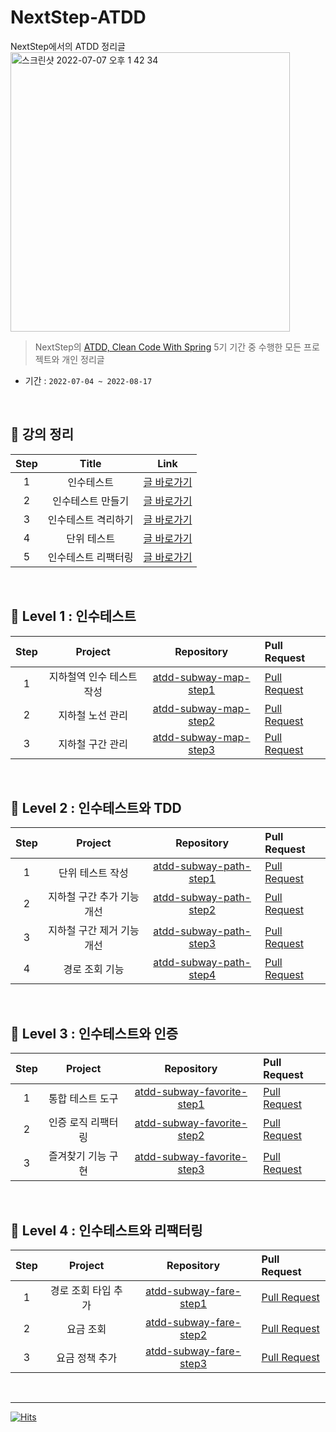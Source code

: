 # NextStep-ATDD
NextStep에서의 ATDD 정리글
<img width="447" alt="스크린샷 2022-07-07 오후 1 42 34" src="https://user-images.githubusercontent.com/60593969/192513278-1f340d1f-0e4d-4192-b85d-666b967e9c32.png">


> NextStep의 [ATDD, Clean Code With Spring](https://edu.nextstep.camp/c/R89PYi5H) 5기 기간 중 수행한 모든 프로젝트와 개인 정리글

* 기간 : ``2022-07-04 ~ 2022-08-17``

<br>

## :book: 강의 정리

| Step | Title | Link |
|:---:|:---:|:---:|
| 1 |  인수테스트 | [글 바로가기](https://blogshine.tistory.com/463) | 
| 2 | 인수테스트 만들기 | [글 바로가기](https://blogshine.tistory.com/464) | 
| 3 | 인수테스트 격리하기 | [글 바로가기](https://blogshine.tistory.com/473) | 
| 4 | 단위 테스트 | [글 바로가기](https://blogshine.tistory.com/474) | 
| 5 | 인수테스트 리팩터링 | [글 바로가기](https://blogshine.tistory.com/493) | 

<br>

## 🥚 Level 1 : 인수테스트


| Step | Project | Repository | Pull Request |
|:---:|:---:|:---:|:---|
| 1 |  지하철역 인수 테스트 작성 | [atdd-subway-map-step1](https://github.com/zbqmgldjfh/atdd-subway-map/tree/step1) | [Pull Request](https://blogshine.tistory.com/462) |
| 2 | 지하철 노선 관리 | [atdd-subway-map-step2](https://github.com/zbqmgldjfh/atdd-subway-map/tree/step2) | [Pull Request](https://blogshine.tistory.com/466) |
| 3 | 지하철 구간 관리 | [atdd-subway-map-step3](https://github.com/zbqmgldjfh/atdd-subway-map/tree/step3) | [Pull Request](https://blogshine.tistory.com/471) |

<br>

## 🐣 Level 2 : 인수테스트와 TDD

| Step | Project | Repository | Pull Request |
|:---:|:---:|:---:|:---|
| 1 |  단위 테스트 작성 | [atdd-subway-path-step1](https://github.com/zbqmgldjfh/atdd-subway-path/tree/step1) | [Pull Request](https://blogshine.tistory.com/477) |
| 2 | 지하철 구간 추가 기능 개선 | [atdd-subway-path-step2](https://github.com/zbqmgldjfh/atdd-subway-path/tree/step2) | [Pull Request](https://blogshine.tistory.com/479) |
| 3 | 지하철 구간 제거 기능 개선 | [atdd-subway-path-step3](https://github.com/zbqmgldjfh/atdd-subway-path/tree/step3) | [Pull Request](https://blogshine.tistory.com/482) |
| 4 | 경로 조회 기능 | [atdd-subway-path-step4](https://github.com/zbqmgldjfh/atdd-subway-path/tree/step4) | [Pull Request](https://blogshine.tistory.com/485) |

<br>

## 🐥 Level 3 : 인수테스트와 인증

| Step | Project | Repository | Pull Request |
|:---:|:---:|:---:|:---|
| 1 |  통합 테스트 도구 | [atdd-subway-favorite-step1](https://github.com/zbqmgldjfh/atdd-subway-favorite/tree/step1) | [Pull Request](https://blogshine.tistory.com/489) |
| 2 | 인증 로직 리팩터링 | [atdd-subway-favorite-step2](https://github.com/zbqmgldjfh/atdd-subway-favorite/tree/step2) | [Pull Request](https://blogshine.tistory.com/492) |
| 3 | 즐겨찾기 기능 구현 | [atdd-subway-favorite-step3](https://github.com/zbqmgldjfh/atdd-subway-favorite/tree/step3) | [Pull Request](https://blogshine.tistory.com/496) |

<br>

## 🐓 Level 4 : 인수테스트와 리팩터링

| Step | Project | Repository | Pull Request |
|:---:|:---:|:---:|:---|
| 1 |  경로 조회 타입 추가 | [atdd-subway-fare-step1](https://github.com/zbqmgldjfh/atdd-subway-fare/tree/step1) | [Pull Request](https://blogshine.tistory.com/502) |
| 2 | 요금 조회 | [atdd-subway-fare-step2](https://github.com/zbqmgldjfh/atdd-subway-fare/tree/step2) | [Pull Request](https://blogshine.tistory.com/508) |
| 3 | 요금 정책 추가 | [atdd-subway-fare-step3](https://github.com/zbqmgldjfh/atdd-subway-fare/tree/step3) | [Pull Request](https://blogshine.tistory.com/514) |

<br>

---
[![Hits](https://hits.seeyoufarm.com/api/count/incr/badge.svg?url=https%3A%2F%2Fgithub.com%2Fzbqmgldjfh%2FNextStep-ATDD&count_bg=%2379C83D&title_bg=%23555555&icon=&icon_color=%23E7E7E7&title=hits&edge_flat=false)](https://hits.seeyoufarm.com)

